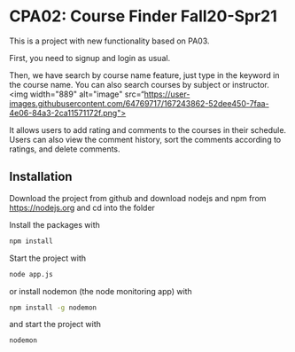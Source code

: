 # CPA02: Course Finder Fall20-Spr21

This is a project with new functionality based on PA03.

First, you need to signup and login as usual.

Then, we have search by course name feature, just type in the keyword in the course name.
You can also search courses by subject or instructor.
<img width="889" alt="image" src=“https://user-images.githubusercontent.com/64769717/167243862-52dee450-7faa-4e06-84a3-2ca11571172f.png">



It allows users to add rating and comments to the courses in their schedule.
Users can also view the comment history, sort the comments according to ratings, and delete comments.



## Installation
Download the project from github and download nodejs and npm from https://nodejs.org
and cd into the folder

Install the packages with
``` bash
npm install
```
Start the project with
``` bash
node app.js
```
or install nodemon (the node monitoring app) with
``` bash
npm install -g nodemon
```
and start the project with
``` bash
nodemon
```

